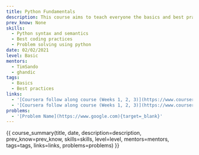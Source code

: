 ```yaml
---
title: Python Fundamentals
description: This course aims to teach everyone the basics and best practices of python programming. These concepts together will form the tools to allow you to solve programming problems using python and write your own programs with a high standard. There are links to courses and materials to help you in your journey of mastering python as well as problems to test your understanding and hone your practical knowledge.
prev_know: None
skills:
  - Python syntax and semantics
  - Best coding practices
  - Problem solving using python
date: 02/02/2021
level: Basic
mentors: 
  - TimSando
  - ghandic
tags:
  - Basics
  - Best practices
links:
  - '[Coursera follow along course (Weeks 1, 2, 3)](https://www.coursera.org/learn/python?specialization=python#syllabus){target=_blank}'
  - '[Coursera follow along course (Weeks 1, 2, 3)](https://www.coursera.org/learn/python?specialization=python#syllabus){target=_blank}'
problems:
  - '[Problem Name](https://www.google.com){target=_blank}'
---
```


{{ course_summary(title, date, description=description, prev_know=prev_know, skills=skills, level=level, mentors=mentors, tags=tags, links=links, problems=problems) }}